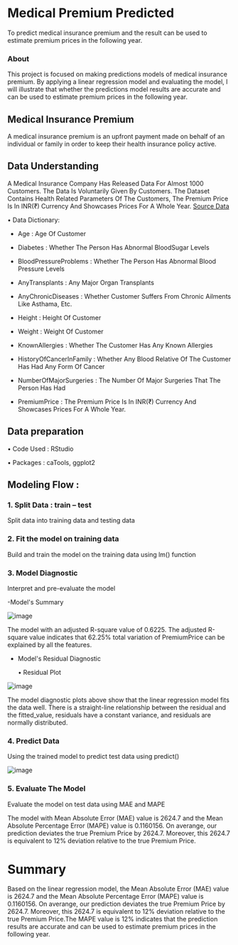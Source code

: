 # Medical Premium Predicted
To predict medical insurance premium and the result can be used to estimate premium prices in the following year. 

### About 

This project is focused on making predictions models of medical insurance premium. By applying a linear regression model and evaluating the model, I will illustrate that whether the predictions model results are accurate and can be used to estimate premium prices in the following year. 

## Medical Insurance Premium 
A medical insurance premium is an upfront payment made on behalf of an individual or family in order to keep their health insurance policy active.

## Data Understanding

A Medical Insurance Company Has Released Data For Almost 1000 Customers. The Data Is Voluntarily Given By Customers. 
The Dataset Contains Health Related Parameters Of The Customers, The Premium Price Is In INR(₹) Currency And Showcases Prices For A Whole Year.
[Source Data](https://www.kaggle.com/tejashvi14/medical-insurance-premium-prediction)

•	Data Dictionary:
    
   - Age : Age Of Customer 
    
   - Diabetes : Whether The Person Has Abnormal BloodSugar Levels
    
   - BloodPressureProblems : Whether The Person Has Abnormal Blood Pressure Levels
    
   - AnyTransplants : Any Major Organ Transplants
    
   - AnyChronicDiseases : Whether Customer Suffers From Chronic Ailments Like Asthama, Etc.
    
   - Height : Height Of Customer
    
   - Weight : Weight Of Customer
    
   - KnownAllergies : Whether The Customer Has Any Known Allergies
    
   - HistoryOfCancerInFamily : Whether Any Blood Relative Of The Customer Has Had Any Form Of Cancer
    
   - NumberOfMajorSurgeries : The Number Of Major Surgeries That The Person Has Had
    
   - PremiumPrice : The Premium Price Is In INR(₹) Currency And Showcases Prices For A Whole Year.

## Data preparation
•	Code Used : RStudio 

•	Packages : caTools, ggplot2

## Modeling Flow : 
### 1. Split Data : train – test
   Split data into training data and testing data
### 2. Fit the model on training data
   Build and train the model on the training data using lm() function
### 3. Model Diagnostic
  
 Interpret and pre-evaluate the model
  
 -Model's Summary
 
![image](https://user-images.githubusercontent.com/88583319/129440584-9391de80-0c4b-4f73-9e97-683233343626.png)

  The model with an adjusted R-square value of 0.6225. The adjusted R-square value indicates that 62.25% total variation of PremiumPrice can be explained by all the features.
  
 - Model's Residual Diagnostic
    
   • 	Residual Plot
   
![image](https://user-images.githubusercontent.com/88583319/129440603-39c9c9ee-a2f0-4d4c-9805-05f95f4518a9.png)
   
 The model diagnostic plots above show that the linear regression model fits the data well. There is a straight-line relationship between the residual and the fitted_value, residuals have a constant variance, and residuals are normally distributed.
    
### 4. Predict Data
   Using the trained model to predict test data using predict()
   
![image](https://user-images.githubusercontent.com/88583319/129440630-6fda68ca-bba6-4ad7-8c16-a02f67c27ccb.png)
   
### 5. Evaluate The Model
   Evaluate the model on test data using MAE and MAPE
   
The model with Mean Absolute Error (MAE) value is 2624.7 and the Mean Absolute Percentage Error (MAPE) value is 0.1160156. 
On averange, our prediction deviates the true Premium Price by 2624.7. Moreover, this 2624.7 is equivalent to 12% deviation relative to the true Premium Price.

# Summary

Based on the linear regression model, the Mean Absolute Error (MAE) value is 2624.7 and the Mean Absolute Percentage Error (MAPE) value is 0.1160156. On averange, our prediction deviates the true Premium Price by 2624.7. Moreover, this 2624.7 is equivalent to 12% deviation relative to the true Premium Price.The MAPE value is 12% indicates that the prediction results are accurate and can be used to estimate premium prices in the following year. 


